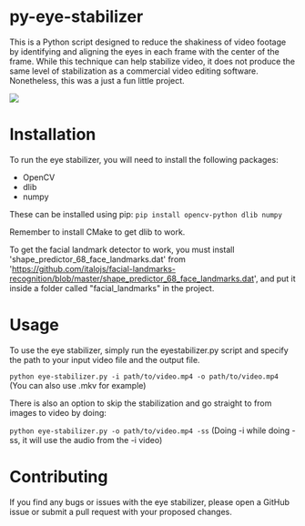 # py-eye-stabilizer
This is a Python script designed to reduce the shakiness of video footage by identifying and aligning the eyes in each frame with the center of the frame. While this technique can help stabilize video, it does not produce the same level of stabilization as a commercial video editing software. Nonetheless, this was a just a fun little project.

![](example.gif)

# Installation
To run the eye stabilizer, you will need to install the following packages:
* OpenCV
* dlib
* numpy

These can be installed using pip:
`pip install opencv-python dlib numpy`

Remember to install CMake to get dlib to work.

To get the facial landmark detector to work, you must install 'shape_predictor_68_face_landmarks.dat' from 'https://github.com/italojs/facial-landmarks-recognition/blob/master/shape_predictor_68_face_landmarks.dat', and put it inside a folder called "facial_landmarks" in the project.

# Usage
To use the eye stabilizer, simply run the eyestabilizer.py script and specify the path to your input video file and the output file.

`python eye-stabilizer.py -i path/to/video.mp4 -o path/to/video.mp4` (You can also use .mkv for example)

There is also an option to skip the stabilization and go straight to from images to video by doing:

`python eye-stabilizer.py -o path/to/video.mp4 -ss` (Doing -i while doing -ss, it will use the audio from the -i video)

# Contributing
If you find any bugs or issues with the eye stabilizer, please open a GitHub issue or submit a pull request with your proposed changes.
